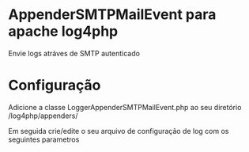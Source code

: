 AppenderSMTPMailEvent para apache log4php
=====================

  Envie logs atráves de SMTP autenticado


Configuração
====================

  Adicione a classe LoggerAppenderSMTPMailEvent.php ao seu diretório /log4php/appenders/
  
  Em seguida crie/edite o seu arquivo de configuração de log com os seguintes parametros

  <appender name="exportAllNFNREmail" class="LoggerAppenderSMTPMailEvent">
	<param name="to" value="destinatario@test.com.br" />
    	<param name="smtpHost" value="smtp.test.com.br"/>
    	<param name="from" value="remetente@test.com.br"/>
    	<param name='username' value='remetente@test.com.br' />
    	<param name='password' value='your_password' />
	<param name="subject" value="Email title" />
  </appender>

